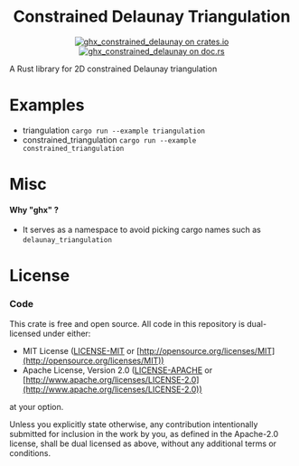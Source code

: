 <div align="center">

# Constrained Delaunay Triangulation

[![ghx_constrained_delaunay on crates.io](https://img.shields.io/crates/v/ghx_constrained_delaunay)](https://crates.io/crates/ghx_constrained_delaunay)
[![ghx_constrained_delaunay on doc.rs](https://docs.rs/ghx_constrained_delaunay/badge.svg)](https://docs.rs/ghx_constrained_delaunay)

</div>

A Rust library for 2D constrained Delaunay triangulation

# Examples

- triangulation `cargo run --example triangulation`
- constrained_triangulation `cargo run --example constrained_triangulation`

# Misc

#### Why "ghx" ?

- It serves as a namespace to avoid picking cargo names such as `delaunay_triangulation`

# License

### Code

This crate is free and open source. All code in this repository is dual-licensed under either:

* MIT License ([LICENSE-MIT](LICENSE-MIT) or [http://opensource.org/licenses/MIT](http://opensource.org/licenses/MIT))
* Apache License, Version 2.0 ([LICENSE-APACHE](LICENSE-APACHE) or [http://www.apache.org/licenses/LICENSE-2.0](http://www.apache.org/licenses/LICENSE-2.0))

at your option.

Unless you explicitly state otherwise, any contribution intentionally submitted for inclusion in the work by you, as defined in the Apache-2.0 license, shall be dual licensed as above, without any additional terms or conditions.

